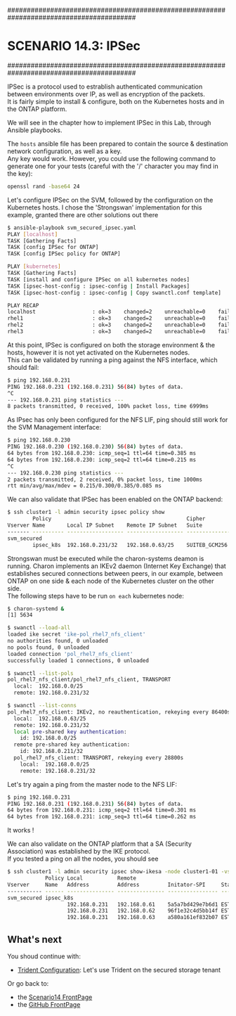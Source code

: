 #########################################################################################
# SCENARIO 14.3: IPSec
#########################################################################################  

IPSec is a protocol used to estrablish authenticated communication between environments over IP, as well as encryption of the packets.  
It is fairly simple to install & configure, both on the Kubernetes hosts and in the ONTAP platform.  

We will see in the chapter how to implement IPSec in this Lab, through Ansible playbooks.  

The `hosts` ansible file has been prepared to contain the source & destination network configuration, as well as a key.  
Any key would work. However, you could use the following command to generate one for your tests (careful with the '/' character you may find in the key):
```bash
openssl rand -base64 24
```

Let's configure IPSec on the SVM, followed by the configuration on the Kubernetes hosts. I chose the 'Strongswan' implementation for this example, granted there are other solutions out there
```bash
$ ansible-playbook svm_secured_ipsec.yaml
PLAY [localhost]
TASK [Gathering Facts]
TASK [config IPSec for ONTAP] 
TASK [config IPSec policy for ONTAP]

PLAY [kubernetes]
TASK [Gathering Facts]
TASK [install and configure IPSec on all kubernetes nodes]
TASK [ipsec-host-config : ipsec-config | Install Packages] 
TASK [ipsec-host-config : ipsec-config | Copy swanctl.conf template] 

PLAY RECAP 
localhost                  : ok=3    changed=2    unreachable=0    failed=0    skipped=0    rescued=0    ignored=0
rhel1                      : ok=3    changed=2    unreachable=0    failed=0    skipped=0    rescued=0    ignored=0
rhel2                      : ok=3    changed=2    unreachable=0    failed=0    skipped=0    rescued=0    ignored=0
rhel3                      : ok=3    changed=2    unreachable=0    failed=0    skipped=0    rescued=0    ignored=0
```

At this point, IPSec is configured on both the storage environment & the hosts, however it is not yet activated on the Kubernetes nodes.  
This can be validated by running a ping against the NFS interface, which should fail:
```bash
$ ping 192.168.0.231
PING 192.168.0.231 (192.168.0.231) 56(84) bytes of data.
^C
--- 192.168.0.231 ping statistics ---
8 packets transmitted, 0 received, 100% packet loss, time 6999ms
```

As IPsec has only been configured for the NFS LIF, ping should still work for the SVM Management interface:
```bash
$ ping 192.168.0.230
PING 192.168.0.230 (192.168.0.230) 56(84) bytes of data.
64 bytes from 192.168.0.230: icmp_seq=1 ttl=64 time=0.385 ms
64 bytes from 192.168.0.230: icmp_seq=2 ttl=64 time=0.215 ms
^C
--- 192.168.0.230 ping statistics ---
2 packets transmitted, 2 received, 0% packet loss, time 1000ms
rtt min/avg/max/mdev = 0.215/0.300/0.385/0.085 ms
```

We can also validate that IPSec has been enabled on the ONTAP backend:
```bash
$ ssh cluster1 -l admin security ipsec policy show
        Policy                                           Cipher
Vserver Name       Local IP Subnet    Remote IP Subnet   Suite          Action
------- ---------- ------------------ ------------------ -------------- -------
svm_secured
        ipsec_k8s  192.168.0.231/32   192.168.0.63/25    SUITEB_GCM256  ESP_TRA
```

Strongswan must be executed while the charon-systems deamon is running. Charon implements an IKEv2 daemon (Internet Key Exchange) that establishes secured connections between peers, in our example, between ONTAP on one side & each node of the Kubernetes cluster on the other side.  
The following steps have to be run `on each` kubernetes node: 
```bash
$ charon-systemd &
[1] 5634

$ swanctl --load-all
loaded ike secret 'ike-pol_rhel7_nfs_client'
no authorities found, 0 unloaded
no pools found, 0 unloaded
loaded connection 'pol_rhel7_nfs_client'
successfully loaded 1 connections, 0 unloaded

$ swanctl --list-pols
pol_rhel7_nfs_client/pol_rhel7_nfs_client, TRANSPORT
  local:  192.168.0.0/25
  remote: 192.168.0.231/32

$ swanctl --list-conns
pol_rhel7_nfs_client: IKEv2, no reauthentication, rekeying every 86400s
  local:  192.168.0.63/25
  remote: 192.168.0.231/32
  local pre-shared key authentication:
    id: 192.168.0.0/25
  remote pre-shared key authentication:
    id: 192.168.0.211/32
  pol_rhel7_nfs_client: TRANSPORT, rekeying every 28800s
    local:  192.168.0.0/25
    remote: 192.168.0.231/32
```

Let's try again a ping from the master node to the NFS LIF:
```bash
$ ping 192.168.0.231
PING 192.168.0.231 (192.168.0.231) 56(84) bytes of data.
64 bytes from 192.168.0.231: icmp_seq=2 ttl=64 time=0.301 ms
64 bytes from 192.168.0.231: icmp_seq=3 ttl=64 time=0.262 ms
```

It works !

We can also validate on the ONTAP platform that a SA (Security Association) was established by the IKE protocol.  
If you tested a ping on all the nodes, you should see  
```bash
$ ssh cluster1 -l admin security ipsec show-ikesa -node cluster1-01 -vserver svm_secured
            Policy Local           Remote
Vserver     Name   Address         Address         Initator-SPI     State
----------- ------ --------------- --------------- ---------------- -----------
svm_secured ipsec_k8s
                   192.168.0.231   192.168.0.61    5a5a7bd429e7b6d1 ESTABLISHED
                   192.168.0.231   192.168.0.62    96f1e32c4d5bb14f ESTABLISHED
                   192.168.0.231   192.168.0.63    a580a161ef832b07 ESTABLISHED
```

## What's next

You shoud continue with:  
- [Trident Configuration](../4_Trident_Configuration): Let's use Trident on the secured storage tenant  

Or go back to:  
- the [Scenario14 FrontPage](../)
- the [GitHub FrontPage](https://github.com/YvosOnTheHub/LabNetApp)


<!--
to check the Replay window value, use the following

$ ip xfrm state show
src 192.168.0.62 dst 192.168.0.231
        proto esp spi 0xc07e682a reqid 1 mode transport
        replay-window 0
        aead rfc4106(gcm(aes)) 0x8a632ee6f75b886c38a465362659e72101edfaf42f64dfc06da61635ddfd27c30e54868a 128
        lastused 2025-08-18 14:28:37
        anti-replay context: seq 0x0, oseq 0x15e8, bitmap 0x00000000
        sel src 192.168.0.62/32 dst 192.168.0.231/32
src 192.168.0.231 dst 192.168.0.62
        proto esp spi 0xc7464b34 reqid 1 mode transport
        replay-window 0
        aead rfc4106(gcm(aes)) 0xe76f14d7bc3423a9c673da3af711a6c9cf0df90cea1171cb667e8ad29c6393359e371486 128
        lastused 2025-08-18 14:28:37
        anti-replay context: seq 0x0, oseq 0x0, bitmap 0x00000000
        sel src 192.168.0.231/32 dst 192.168.0.62/32
-->